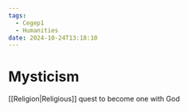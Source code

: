 ```yaml
---
tags:
  - Cegep1
  - Humanities
date: 2024-10-24T13:18:10
---
```


# Mysticism

[[Religion|Religious]] quest to become one with God
